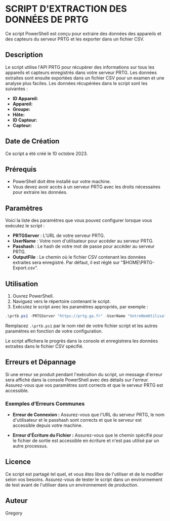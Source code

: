 # SCRIPT D'EXTRACTION DES DONNÉES DE PRTG

Ce script PowerShell est conçu pour extraire des données des appareils et des capteurs du serveur PRTG et les exporter dans un fichier CSV.

## Description

Le script utilise l'API PRTG pour récupérer des informations sur tous les appareils et capteurs enregistrés dans votre serveur PRTG. Les données extraites sont ensuite exportées dans un fichier CSV pour un examen et une analyse plus faciles. Les données récupérées dans le script sont les suivantes :
- **ID Appareil:**
- **Appareil:**
- **Groupe:**
- **Hôte:**
- **ID Capteur:**
- **Capteur:**



## Date de Création

Ce script a été créé le 10 octobre 2023.

## Prérequis

- PowerShell doit être installé sur votre machine.
- Vous devez avoir accès à un serveur PRTG avec les droits nécessaires pour extraire les données.

## Paramètres

Voici la liste des paramètres que vous pouvez configurer lorsque vous exécutez le script :

- **PRTGServer** : L'URL de votre serveur PRTG.
- **UserName** : Votre nom d'utilisateur pour accéder au serveur PRTG.
- **Passhash** : Le hash de votre mot de passe pour accéder au serveur PRTG.
- **OutputFile** : Le chemin où le fichier CSV contenant les données extraites sera enregistré. Par défaut, il est réglé sur "$HOME\PRTG-Export.csv".

## Utilisation

1. Ouvrez PowerShell.
2. Naviguez vers le répertoire contenant le script.
3. Exécutez le script avec les paramètres appropriés, par exemple :

```powershell
.\prtb.ps1 -PRTGServer "https://prtg.ga.fr" -UserName "VotreNomUtilisateur" -Passhash "LePasshash"
```

Remplacez `.\prtb.ps1` par le nom réel de votre fichier script et les autres paramètres en fonction de votre configuration.

Le script affichera le progrès dans la console et enregistrera les données extraites dans le fichier CSV spécifié.

## Erreurs et Dépannage

Si une erreur se produit pendant l'exécution du script, un message d'erreur sera affiché dans la console PowerShell avec des détails sur l'erreur. Assurez-vous que vos paramètres sont corrects et que le serveur PRTG est accessible.

### Exemples d’Erreurs Communes

- **Erreur de Connexion :** Assurez-vous que l'URL du serveur PRTG, le nom d'utilisateur et le passhash sont corrects et que le serveur est accessible depuis votre machine.

- **Erreur d'Écriture du Fichier :** Assurez-vous que le chemin spécifié pour le fichier de sortie est accessible en écriture et n'est pas utilisé par un autre processus.

## Licence

Ce script est partagé tel quel, et vous êtes libre de l'utiliser et de le modifier selon vos besoins. Assurez-vous de tester le script dans un environnement de test avant de l'utiliser dans un environnement de production.

## Auteur

Gregory
